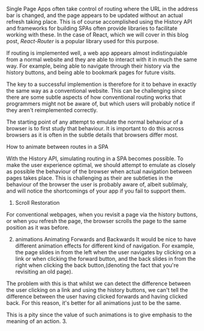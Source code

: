 Single Page Apps often take control of routing where the URL in the address bar is changed, and the page appears to be updated without an actual refresh taking place.
This is of course accomplished using the History API and frameworks for building SPAs often provide libraries to facilitate working with these. In the case of React, which we will cover in this blog post,  *React-Router* is a popular library used for this purpose.



If routing is implemented well, a web app appears almost indistinguiable from a normal website and they are able to interact with it in much the same way. For example, being able to navigate through their history via the history buttons, and being able to bookmark pages for future visits.

The key to a successful implemention is therefore for it to behave in exactly the same way as a conventional website. This can be challenging since there are some subtle aspects of how conventional routing works  that programmers might not be aware of, but which users will probably notice if they aren't reimplemented correctly.  


The starting point of any attempt to emulate the normal behaviour of a browser is to first study that behaviour. It is important to do this across browsers as it is often in the subtle details that browsers differ most.


How to animate between routes in a SPA

With the History API, simulating routing in a SPA becomes possible. To make the user experience optimal, we should attempt to emulate as closely as possible the behaviour of the browser when actual navigation between pages takes place. This is challenging as their are subtleties in the behaviour of the browser the user is probably aware of, albeit sublimaly, and will notice the shortcomings of your app if you fail to support them.

1. Scroll Restoration

For conventional webpages, when you revisit a page via the history buttons, or when you refresh the page, the browser scrolls the page to the same position as it was before.

2. animations
Animating Forwards and Backwards
It would be nice to have different animation effects for different kind of navigation.
For example, the page slides in from the left when the user navigates by clicking on a link or when clicking the forward button, and the back slides in from the right when clicking the back button,(denoting the fact that you're revisiting an old page).

The problem with this is that whilst we can detect the difference between the user clicking on a link and using the history buttons, we can't tell the difference between the user having clicked forwards and having clicked back. For this reason, it's better for all animations just to be the same. 

This is a pity since the value of such animations is to give emphasis to the meaning of an action.
3. 

